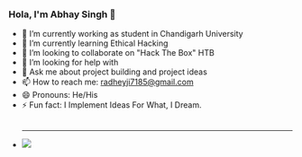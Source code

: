 ### Hola, I'm Abhay Singh 👋

- 🔭 I’m currently working as student in Chandigarh University
- 🌱 I’m currently learning Ethical Hacking 
- 👯 I’m looking to collaborate on "Hack The Box" HTB
- 🤔 I’m looking for help with 
- 💬 Ask me about project building and project ideas
- 📫 How to reach me: radheyji7185@gmail.com
- 😄 Pronouns: He/His
- ⚡ Fun fact: I Implement Ideas For What, I Dream.<br><br><hr style="color=green">
- <img src="https://github-readme-stats.vercel.app/api?username=Radhey7878&show_icons=true&theme=radical">


